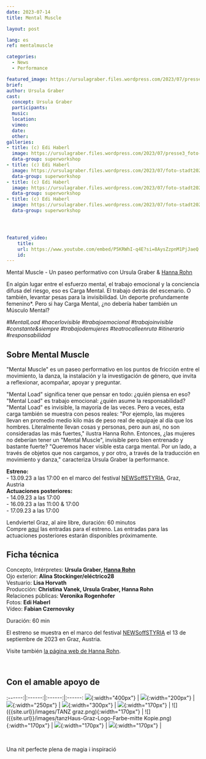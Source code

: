 ```yaml
---
date: 2023-07-14
title: Mental Muscle

layout: post

lang: es
ref: mentalmuscle

categories:
  - News
  - Performance

featured_image: https://ursulagraber.files.wordpress.com/2023/07/presse2_foto-stadt20230406_0101.jpg?w=2000&fit=crop
brief:
author: Ursula Graber
cast:
  concept: Ursula Graber
  participants:
  music:
  location:
  vimeo:
  date:
  other:
galleries:
- title: (c) Edi Haberl
  image: https://ursulagraber.files.wordpress.com/2023/07/presse3_foto-stadt20230406_0120.jpg?w=2000&fit=crop
  data-group: superworkshop
- title: (c) Edi Haberl
  image: https://ursulagraber.files.wordpress.com/2023/07/foto-stadt20230406_0255.jpg?w=2000&fit=crop
  data-group: superworkshop
- title: (c) Edi Haberl
  image: https://ursulagraber.files.wordpress.com/2023/07/foto-stadt20230406_0169_2023_mentalmuscle_cedihaberl_poster.jpg?w=2000&fit=crop
  data-group: superworkshop
- title: (c) Edi Haberl
  image: https://ursulagraber.files.wordpress.com/2023/07/foto-stadt20230406_0142_postcard.jpg?w=2000&fit=crop
  data-group: superworkshop




featured_video:
    title:
    url: https://www.youtube.com/embed/P5KRWhI-q4E?si=8AysZzpnM1PjJaeQ
    id:
---
```

Mental Muscle - Un paseo performativo con Ursula Graber & [Hanna Rohn](http://www.hannarohn.com/)

En algún lugar entre el esfuerzo mental, el trabajo emocional y la conciencia difusa del riesgo, eso es Carga Mental. El trabajo detrás del escenario. O también, levantar pesas para la invisibilidad. Un deporte profundamente femenino*. Pero si hay Carga Mental, ¿no debería haber también un Músculo Mental?

*#MentalLoad #hacerlovisible #trabajoemocional #trabajoinvisible #constante&siempre #trabajodemujeres #teatrocalleenruta #itinerario #responsabilidad*



<!--plop-->

## Sobre Mental Muscle

"Mental Muscle" es un paseo performativo en los puntos de fricción entre el movimiento, la danza, la instalación y la investigación de género, que invita a reflexionar, acompañar, apoyar y preguntar.

"Mental Load" significa tener que pensar en todo: ¿quién piensa en eso? "Mental Load" es trabajo emocional: ¿quién asume la responsabilidad? "Mental Load" es invisible, la mayoría de las veces. Pero a veces, esta carga también se muestra con pesos reales: "Por ejemplo, las mujeres llevan en promedio medio kilo más de peso real de equipaje al día que los hombres. Literalmente llevan cosas y personas, pero aun así, no son consideradas las más fuertes," ilustra Hanna Rohn. Entonces, ¿las mujeres no deberían tener un "Mental Muscle", invisible pero bien entrenado y bastante fuerte? "Queremos hacer visible esta carga mental. Por un lado, a través de objetos que nos cargamos, y por otro, a través de la traducción en movimiento y danza," caracteriza Ursula Graber la performance.

<b>Estreno:</b>   
	- 13.09.23 a las 17:00 en el marco del festival [NEWSoffSTYRIA](https://www.theaterland.at/2023/newsoffstyria-2.23/index.html), Graz, Austria   
  <b>Actuaciones posteriores:</b>   
	- 14.09.23 a las 17:00   
	- 16.09.23 a las 11:00 & 17:00   
	- 17.09.23 a las 17:00   

  Lendviertel Graz, al aire libre, duración: 60 minutos   
  Compre [aquí](https://www.theaterland.at/2023/reservierung/index.html?idmain=176&idtype=1346) las entradas para el estreno. Las entradas para las actuaciones posteriores estarán disponibles próximamente.



<!--plop-->


## Ficha técnica

Concepto, Intérpretes: <b>Ursula Graber, [Hanna Rohn](http://www.hannarohn.com/)</b> <br>
Ojo exterior: <b>Alina Stockinger/eléctrico28</b> <br>
Vestuario:	<b>Lisa Horvath</b> <br>
Producción: <b>Christina Vanek, Ursula Graber, Hanna Rohn</b> <br>
Relaciones públicas: <b>Veronika Rogenhofer</b> <br>
Fotos: <b>Edi Haberl</b> <br>
Vídeo: <b>Fabian Czernovsky</b> <br>

Duración: 60 min

El estreno se muestra en el marco del festival [NEWSoffSTYRIA](https://www.theaterland.at/2023/newsoffstyria-2.23/index.html) el 13 de septiembre de 2023 en Graz, Austria.


Visite también [la página web de Hanna Rohn](http://www.hannarohn.com/).

<br>

## Con el amable apoyo de

:------:|:------:|:------:|:------:
![]({{site.url}}/images/logobund.png){:width="400px"} | ![]({{site.url}}/images/logograz.png){:width="200px"} | ![]({{site.url}}/images/TL-Phanta_trans.png){:width="250px"} | ![]({{site.url}}/images/logolandstmk.png){:width="300px"} | ![]({{site.url}}/images/bildrecht_sw1.png){:width="170px"} | ![]({{site.url}}/images/TANZ graz.png){:width="170px"} | ![]({{site.url}}/images/tanzHaus-Graz-Logo-Farbe-mitte Kopie.png){:width="170px"} | ![]({{site.url}}/images/logodat.png){:width="170px"} | ![]({{site.url}}/images/logolaut.png){:width="170px"} |

<br>








<!--plop-->

Una nit perfecte plena de magia i inspiració<br />


<!--[![Totem](https://i.vimeocdn.com/video/746500438_640.jpg)](https://player.vimeo.com/video/306702195)-->
